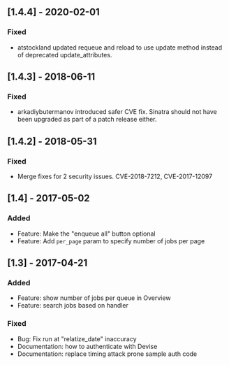 ## [1.4.4] - 2020-02-01

### Fixed

  - atstockland updated requeue and reload to use update method instead of deprecated update_attributes.

## [1.4.3] - 2018-06-11

### Fixed

  - arkadiybutermanov introduced safer CVE fix. Sinatra should not have been upgraded as part of a patch release either.

## [1.4.2] - 2018-05-31

### Fixed
  - Merge fixes for 2 security issues. CVE-2018-7212, CVE-2017-12097

## [1.4] - 2017-05-02

### Added
  - Feature: Make the "enqueue all" button optional
  - Feature: Add `per_page` param to specify number of jobs per page

## [1.3] - 2017-04-21

### Added
  - Feature: show number of jobs per queue in Overview
  - Feature: search jobs based on handler

### Fixed
  - Bug: Fix run at "relatize_date" inaccuracy
  - Documentation: how to authenticate with Devise
  - Documentation: replace timing attack prone sample auth code 
